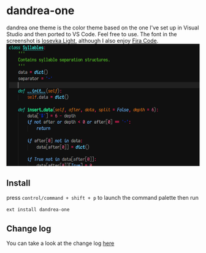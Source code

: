 # dandrea-one

dandrea one theme is the color theme based on the one I've set up in Visual Studio and then ported to VS Code. Feel free to use.
 The font in the screenshot is [Iosevka Light](https://github.com/be5invis/Iosevka), although I also enjoy [Fira Code](https://github.com/tonsky/FiraCode).
![Theme on Python code](https://github.com/fernandodandrea/vscode-theme-dandrea-one/blob/master/screenshot-v1.0.0.png)

## Install

press `control/command + shift + p` to launch the command palette then run
```
ext install dandrea-one
```

## Change log
You can take a look at the change log [here](https://github.com/fernandodandrea/vscode-theme-dandrea-one/blob/master/CHANGELOG.md)
